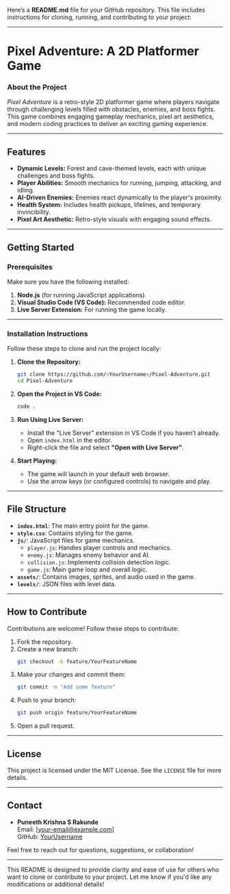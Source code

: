 Here’s a **README.md** file for your GitHub repository. This file includes instructions for cloning, running, and contributing to your project:

---

# **Pixel Adventure: A 2D Platformer Game**  

### **About the Project**  
*Pixel Adventure* is a retro-style 2D platformer game where players navigate through challenging levels filled with obstacles, enemies, and boss fights. This game combines engaging gameplay mechanics, pixel art aesthetics, and modern coding practices to deliver an exciting gaming experience.  

---

## **Features**  
- **Dynamic Levels:** Forest and cave-themed levels, each with unique challenges and boss fights.  
- **Player Abilities:** Smooth mechanics for running, jumping, attacking, and idling.  
- **AI-Driven Enemies:** Enemies react dynamically to the player's proximity.  
- **Health System:** Includes health pickups, lifelines, and temporary invincibility.  
- **Pixel Art Aesthetic:** Retro-style visuals with engaging sound effects.

---

## **Getting Started**  

### **Prerequisites**  
Make sure you have the following installed:  
1. **Node.js** (for running JavaScript applications).  
2. **Visual Studio Code (VS Code):** Recommended code editor.  
3. **Live Server Extension:** For running the game locally.  

---

### **Installation Instructions**  
Follow these steps to clone and run the project locally:

1. **Clone the Repository:**  
   ```bash
   git clone https://github.com/<YourUsername>/Pixel-Adventure.git
   cd Pixel-Adventure
   ```

2. **Open the Project in VS Code:**  
   ```bash
   code .
   ```

3. **Run Using Live Server:**  
   - Install the "Live Server" extension in VS Code if you haven’t already.  
   - Open `index.html` in the editor.  
   - Right-click the file and select **"Open with Live Server"**.  

4. **Start Playing:**  
   - The game will launch in your default web browser.  
   - Use the arrow keys (or configured controls) to navigate and play.  

---

## **File Structure**  
- **`index.html`**: The main entry point for the game.  
- **`style.css`**: Contains styling for the game.  
- **`js/`**: JavaScript files for game mechanics.  
  - `player.js`: Handles player controls and mechanics.  
  - `enemy.js`: Manages enemy behavior and AI.  
  - `collision.js`: Implements collision detection logic.  
  - `game.js`: Main game loop and overall logic.  
- **`assets/`**: Contains images, sprites, and audio used in the game.  
- **`levels/`**: JSON files with level data.  

---

## **How to Contribute**  
Contributions are welcome! Follow these steps to contribute:  

1. Fork the repository.  
2. Create a new branch:  
   ```bash
   git checkout -b feature/YourFeatureName
   ```  
3. Make your changes and commit them:  
   ```bash
   git commit -m "Add some feature"
   ```  
4. Push to your branch:  
   ```bash
   git push origin feature/YourFeatureName
   ```  
5. Open a pull request.  

---

## **License**  
This project is licensed under the MIT License. See the `LICENSE` file for more details.

---

## **Contact**  
- **Puneeth Krishna S Rakunde**  
  Email: [your-email@example.com]  
  GitHub: [YourUsername](https://github.com/YourUsername)  

Feel free to reach out for questions, suggestions, or collaboration!  

---

This README is designed to provide clarity and ease of use for others who want to clone or contribute to your project. Let me know if you'd like any modifications or additional details!
